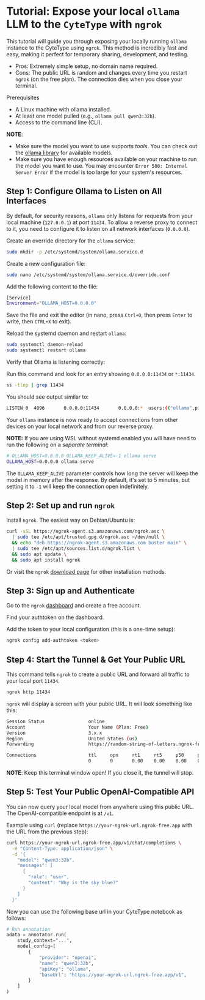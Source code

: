 # Tutorial: Expose your local `ollama` LLM to the `CyteType` with `ngrok`

This tutorial will guide you through exposing your locally running `ollama` instance to the CyteType using `ngrok`. This method is incredibly fast and easy, making it perfect for temporary sharing, development, and testing.

- Pros: Extremely simple setup, no domain name required.
- Cons: The public URL is random and changes every time you restart `ngrok` (on the free plan). The connection dies when you close your terminal.

Prerequisites

- A Linux machine with ollama installed.
- At least one model pulled (e.g., `ollama pull qwen3:32b`).
- Access to the command line (CLI).

**NOTE**:

- Make sure the model you want to use supports *tools*. You can check out the [ollama library](https://ollama.com/library) for available models.
- Make sure you have enough resources available on your machine to run the model you want to use. You may encounter `Error 500: Internal Server Error` if the model is too large for your system's resources.

## Step 1: Configure Ollama to Listen on All Interfaces

By default, for security reasons, `ollama` only listens for requests from your local machine (`127.0.0.1`) at port `11434`. To allow a reverse proxy to connect to it, you need to configure it to listen on all network interfaces (`0.0.0.0`).

Create an override directory for the `ollama` service:

```bash
sudo mkdir -p /etc/systemd/system/ollama.service.d
```

Create a new configuration file:

```bash
sudo nano /etc/systemd/system/ollama.service.d/override.conf
```

Add the following content to the file:

```bash
[Service]
Environment="OLLAMA_HOST=0.0.0.0"
```

Save the file and exit the editor (in nano, press `Ctrl+O`, then press `Enter` to write, then `CTRL+X` to exit).

Reload the systemd daemon and restart `ollama`:

```bash
sudo systemctl daemon-reload
sudo systemctl restart ollama
```

Verify that Ollama is listening correctly:

Run this command and look for an entry showing `0.0.0.0:11434` or `*:11434`.

```bash
ss -tlnp | grep 11434
```

You should see output similar to:

```bash
LISTEN 0  4096       0.0.0.0:11434       0.0.0.0:*  users:(("ollama",pid=1234,fd=7))
```

Your `ollama` instance is now ready to accept connections from other devices on your local network and from our reverse proxy.

**NOTE:** If you are using WSL without systemd enabled you will have need to run the following on a *separate terminal*:

```bash
# OLLAMA_HOST=0.0.0.0 OLLAMA_KEEP_ALIVE=-1 ollama serve
OLLAMA_HOST=0.0.0.0 ollama serve
```

The `OLLAMA_KEEP_ALIVE` parameter controls how long the server will keep the model in memory after the response. By default, it's set to 5 minutes, but setting it to `-1` will keep the connection open indefinitely.

## Step 2: Set up and run `ngrok`

Install `ngrok`. The easiest way on Debian/Ubuntu is:

```bash
curl -sSL https://ngrok-agent.s3.amazonaws.com/ngrok.asc \
  | sudo tee /etc/apt/trusted.gpg.d/ngrok.asc >/dev/null \
  && echo "deb https://ngrok-agent.s3.amazonaws.com buster main" \
  | sudo tee /etc/apt/sources.list.d/ngrok.list \
  && sudo apt update \
  && sudo apt install ngrok
```

Or visit the `ngrok` [download page](https://ngrok.com/downloads/) for other installation methods.

## Step 3: Sign up and Authenticate

Go to the `ngrok` [dashboard](https://dashboard.ngrok.com/) and create a free account.

Find your authtoken on the dashboard.

Add the token to your local configuration (this is a one-time setup):

```bash
ngrok config add-authtoken <token>
```

## Step 4: Start the Tunnel & Get Your Public URL

This command tells `ngrok` to create a public URL and forward all traffic to your local port `11434`.

```bash
ngrok http 11434
```

`ngrok` will display a screen with your public URL. It will look something like this:

```bash
Session Status                online
Account                       Your Name (Plan: Free)
Version                       3.x.x
Region                        United States (us)
Forwarding                    https://random-string-of-letters.ngrok-free.app -> http://localhost:11434

Connections                   ttl     opn     rt1     rt5     p50     p90
                              0       0       0.00    0.00    0.00    0.00

```

**NOTE**: Keep this terminal window open! If you close it, the tunnel will stop.

## Step 5: Test Your Public OpenAI-Compatible API

You can now query your local model from anywhere using this public URL. The OpenAI-compatible endpoint is at `/v1`.

Example using `curl` (replace `https://your-ngrok-url.ngrok-free.app` with the URL from the previous step):

```bash
curl https://your-ngrok-url.ngrok-free.app/v1/chat/completions \
  -H "Content-Type: application/json" \
  -d '{
    "model": "qwen3:32b",
    "messages": [
      {
        "role": "user",
        "content": "Why is the sky blue?"
      }
    ]
  }'
```

Now you can use the following base url in your CyteType notebook as follows:

```python
# Run annotation
adata = annotator.run(
    study_context="...",
    model_config=[
        {
            "provider": "openai",
            "name": "qwen3:32b",
            "apiKey": "ollama",
            "baseUrl": "https://your-ngrok-url.ngrok-free.app/v1",
        }
    ]
)
```

